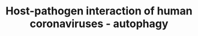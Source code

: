 ---
annotations:
- type: Pathway Ontology
  value: disease pathway
- type: Pathway Ontology
  value: autophagy pathway
- type: Disease Ontology
  value: severe acute respiratory syndrome
- type: Disease Ontology
  value: viral infectious disease
authors:
- Fehrhart
- AlexanderPico
- Egonw
- Khanspers
- Mkutmon
- Eweitz
communities:
- COVID19
description: This pathway describes the induction and modulation of the human autophagy
  system during human coronavirus infection. The information is based on the review
  of Fung and Liu [10.1146/annurev-micro-020518-115759]. Autophagy is usually a stress
  mediated defense mechanism and can protect against pathogen infection. On the other
  hand it is known from several viruses that they can hijack the cellular autophagy
  system for proliferation [10.1074/jbc.M306124200]. For human coronaviruses it is
  presumed that coronaviruses stimulate the initiation of autophagy due to infection
  initiated stress for which PIK3R4 (VPS15), PIK3C3 (VPS34) and BECN1 (beclin1) are
  key proteins. Additionally, nsp6 (and nsp567 from other virus species than SARS-CoV)
  inhibit maturation of autolysosomes. Nsp6 is involved in the formation of double
  membrane vesicles and therefore has side effects on the formation of normal cellular
  vesicles [10.4161/auto.29309].
last-edited: 2021-05-08
organisms:
- Homo sapiens
redirect_from:
- /index.php/Pathway:WP4863
- /instance/WP4863
schema-jsonld:
- '@context': https://schema.org/
  '@id': https://wikipathways.github.io/pathways/WP4863.html
  '@type': Dataset
  creator:
    '@type': Organization
    name: WikiPathways
  description: This pathway describes the induction and modulation of the human autophagy
    system during human coronavirus infection. The information is based on the review
    of Fung and Liu [10.1146/annurev-micro-020518-115759]. Autophagy is usually a
    stress mediated defense mechanism and can protect against pathogen infection.
    On the other hand it is known from several viruses that they can hijack the cellular
    autophagy system for proliferation [10.1074/jbc.M306124200]. For human coronaviruses
    it is presumed that coronaviruses stimulate the initiation of autophagy due to
    infection initiated stress for which PIK3R4 (VPS15), PIK3C3 (VPS34) and BECN1
    (beclin1) are key proteins. Additionally, nsp6 (and nsp567 from other virus species
    than SARS-CoV) inhibit maturation of autolysosomes. Nsp6 is involved in the formation
    of double membrane vesicles and therefore has side effects on the formation of
    normal cellular vesicles [10.4161/auto.29309].
  keywords:
  - LC3
  - ULK2
  - initiation
  - PIK3C3
  - ZFYVE1
  - BECN1
  - ATG13
  - ATG4A
  - PE
  - MTOR
  - ATG7
  - ATG10
  - PIK3R4
  - nsp6
  - ULK1
  - complex
  - ATG3
  - WIPI1
  - ATG16L2
  - nsp567
  - ATG12
  - autophagy
  - ATG16L1
  - ATG5
  - RB1CC1
  license: CC0
  name: Host-pathogen interaction of human coronaviruses - autophagy
seo: CreativeWork
title: Host-pathogen interaction of human coronaviruses - autophagy
wpid: WP4863
---
